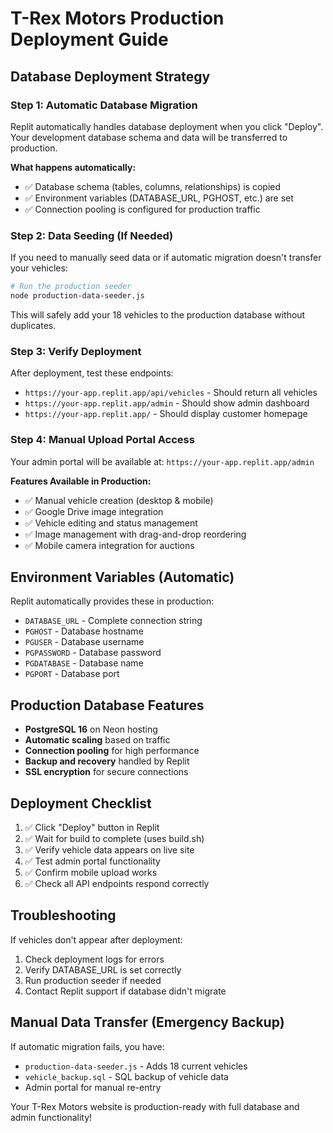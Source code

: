 # T-Rex Motors Production Deployment Guide

## Database Deployment Strategy

### Step 1: Automatic Database Migration
Replit automatically handles database deployment when you click "Deploy". Your development database schema and data will be transferred to production.

**What happens automatically:**
- ✅ Database schema (tables, columns, relationships) is copied
- ✅ Environment variables (DATABASE_URL, PGHOST, etc.) are set
- ✅ Connection pooling is configured for production traffic

### Step 2: Data Seeding (If Needed)
If you need to manually seed data or if automatic migration doesn't transfer your vehicles:

```bash
# Run the production seeder
node production-data-seeder.js
```

This will safely add your 18 vehicles to the production database without duplicates.

### Step 3: Verify Deployment
After deployment, test these endpoints:
- `https://your-app.replit.app/api/vehicles` - Should return all vehicles
- `https://your-app.replit.app/admin` - Should show admin dashboard
- `https://your-app.replit.app/` - Should display customer homepage

### Step 4: Manual Upload Portal Access
Your admin portal will be available at:
`https://your-app.replit.app/admin`

**Features Available in Production:**
- ✅ Manual vehicle creation (desktop & mobile)
- ✅ Google Drive image integration  
- ✅ Vehicle editing and status management
- ✅ Image management with drag-and-drop reordering
- ✅ Mobile camera integration for auctions

## Environment Variables (Automatic)
Replit automatically provides these in production:
- `DATABASE_URL` - Complete connection string
- `PGHOST` - Database hostname  
- `PGUSER` - Database username
- `PGPASSWORD` - Database password
- `PGDATABASE` - Database name
- `PGPORT` - Database port

## Production Database Features
- **PostgreSQL 16** on Neon hosting
- **Automatic scaling** based on traffic
- **Connection pooling** for high performance
- **Backup and recovery** handled by Replit
- **SSL encryption** for secure connections

## Deployment Checklist
1. ✅ Click "Deploy" button in Replit
2. ✅ Wait for build to complete (uses build.sh)
3. ✅ Verify vehicle data appears on live site
4. ✅ Test admin portal functionality
5. ✅ Confirm mobile upload works
6. ✅ Check all API endpoints respond correctly

## Troubleshooting
If vehicles don't appear after deployment:
1. Check deployment logs for errors
2. Verify DATABASE_URL is set correctly
3. Run production seeder if needed
4. Contact Replit support if database didn't migrate

## Manual Data Transfer (Emergency Backup)
If automatic migration fails, you have:
- `production-data-seeder.js` - Adds 18 current vehicles
- `vehicle_backup.sql` - SQL backup of vehicle data
- Admin portal for manual re-entry

Your T-Rex Motors website is production-ready with full database and admin functionality!